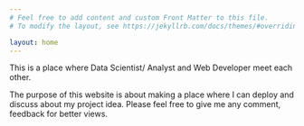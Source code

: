 ```yaml
---
# Feel free to add content and custom Front Matter to this file.
# To modify the layout, see https://jekyllrb.com/docs/themes/#overriding-theme-defaults

layout: home
---
```

This is a place where Data Scientist/ Analyst and Web Developer meet each other. 

The purpose of this website is about making a place where I can deploy and discuss about my project idea. Please feel free to give me any comment, feedback for better views.


